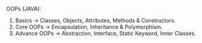 OOPs (JAVA):
1. Basics -> Classes, Objects, Attributes, Methods & Constructors.
2. Core OOPs -> Encapsulation, Inheritance & Polymorphism.
3. Advance OOPs -> Abstraction, Interface, Static Keyword, Inner Classes.